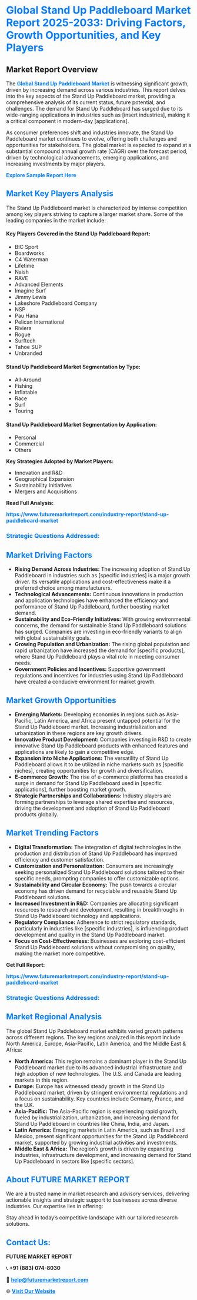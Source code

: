 <h1 style="color: #007BFF;">Global Stand Up Paddleboard Market Report 2025-2033: Driving Factors, Growth Opportunities, and Key Players</h1>

<section id="overview">
<h2>Market Report Overview</h2>
<p>The <a href="https://www.futuremarketreport.com/industry-report/stand-up-paddleboard-market" style="color: #007BFF; text-decoration: none;"><strong>Global Stand Up Paddleboard Market</strong></a> is witnessing significant growth, driven by increasing demand across various industries. This report delves into the key aspects of the Stand Up Paddleboard market, providing a comprehensive analysis of its current status, future potential, and challenges. The demand for Stand Up Paddleboard has surged due to its wide-ranging applications in industries such as [insert industries], making it a critical component in modern-day [applications].</p>
<p>As consumer preferences shift and industries innovate, the Stand Up Paddleboard market continues to evolve, offering both challenges and opportunities for stakeholders. The global market is expected to expand at a substantial compound annual growth rate (CAGR) over the forecast period, driven by technological advancements, emerging applications, and increasing investments by major players.</p>
</section>

<section id="overview">
<p><a href="https://www.futuremarketreport.com/request-sample/reportId=54875" style="color: #007BFF; text-decoration: none;"><strong>Explore Sample Report Here</strong></a></p>
</section>

<section id="key-players">
<h2 style="color: #007BFF;">Market Key Players Analysis</h2>
<p>The Stand Up Paddleboard market is characterized by intense competition among key players striving to capture a larger market share. Some of the leading companies in the market include:</p>
<h4>Key Players Covered in the Stand Up Paddleboard Report:</h4>
<ul><li>BIC Sport</li><li>Boardworks</li><li>C4 Waterman</li><li>Lifetime</li><li>Naish</li><li>RAVE</li><li>Advanced Elements</li><li>Imagine Surf</li><li>Jimmy Lewis</li><li>Lakeshore Paddleboard Company</li><li>NSP</li><li>Pau Hana</li><li>Pelican International</li><li>Riviera</li><li>Rogue</li><li>Surftech</li><li>Tahoe SUP</li><li>Unbranded</li></ul>
<h4>Stand Up Paddleboard Market Segmentation by Type:</h4>
<ul><li>All-Around</li><li>Fishing</li><li>Inflatable</li><li>Race</li><li>Surf</li><li>Touring</li></ul>

<h4>Stand Up Paddleboard Market Segmentation by Application:</h4>
<ul><li>Personal</li><li>Commercial</li><li>Others</li></ul>
<p><strong>Key Strategies Adopted by Market Players:</strong></p>
<ul>
<li>Innovation and R&D</li>
<li>Geographical Expansion</li>
<li>Sustainability Initiatives</li>
<li>Mergers and Acquisitions</li>
</ul>
</section>

<section>
<p><strong>Read Full Analysis: </strong></p><a href="https://www.futuremarketreport.com/industry-report/stand-up-paddleboard-market" style="color: #007BFF; text-decoration: none;"><strong>https://www.futuremarketreport.com/industry-report/stand-up-paddleboard-market</strong></a>
<h3 style="color: #007BFF;">Strategic Questions Addressed:</h3>
</section>

<section id="driving-factors">
<h2 style="color: #007BFF;">Market Driving Factors</h2>
<ul>
<li><strong>Rising Demand Across Industries:</strong> The increasing adoption of Stand Up Paddleboard in industries such as [specific industries] is a major growth driver. Its versatile applications and cost-effectiveness make it a preferred choice among manufacturers.</li>
<li><strong>Technological Advancements:</strong> Continuous innovations in production and application technologies have enhanced the efficiency and performance of Stand Up Paddleboard, further boosting market demand.</li>
<li><strong>Sustainability and Eco-Friendly Initiatives:</strong> With growing environmental concerns, the demand for sustainable Stand Up Paddleboard solutions has surged. Companies are investing in eco-friendly variants to align with global sustainability goals.</li>
<li><strong>Growing Population and Urbanization:</strong> The rising global population and rapid urbanization have increased the demand for [specific products], where Stand Up Paddleboard plays a vital role in meeting consumer needs.</li>
<li><strong>Government Policies and Incentives:</strong> Supportive government regulations and incentives for industries using Stand Up Paddleboard have created a conducive environment for market growth.</li>
</ul>
</section>

<section id="growth-opportunities">
<h2 style="color: #007BFF;">Market Growth Opportunities</h2>
<ul>
<li><strong>Emerging Markets:</strong> Developing economies in regions such as Asia-Pacific, Latin America, and Africa present untapped potential for the Stand Up Paddleboard market. Increasing industrialization and urbanization in these regions are key growth drivers.</li>
<li><strong>Innovative Product Development:</strong> Companies investing in R&D to create innovative Stand Up Paddleboard products with enhanced features and applications are likely to gain a competitive edge.</li>
<li><strong>Expansion into Niche Applications:</strong> The versatility of Stand Up Paddleboard allows it to be utilized in niche markets such as [specific niches], creating opportunities for growth and diversification.</li>
<li><strong>E-commerce Growth:</strong> The rise of e-commerce platforms has created a surge in demand for Stand Up Paddleboard used in [specific applications], further boosting market growth.</li>
<li><strong>Strategic Partnerships and Collaborations:</strong> Industry players are forming partnerships to leverage shared expertise and resources, driving the development and adoption of Stand Up Paddleboard products globally.</li>
</ul>
</section>

<section id="trending-factors">
<h2 style="color: #007BFF;">Market Trending Factors</h2>
<ul>
<li><strong>Digital Transformation:</strong> The integration of digital technologies in the production and distribution of Stand Up Paddleboard has improved efficiency and customer satisfaction.</li>
<li><strong>Customization and Personalization:</strong> Consumers are increasingly seeking personalized Stand Up Paddleboard solutions tailored to their specific needs, prompting companies to offer customizable options.</li>
<li><strong>Sustainability and Circular Economy:</strong> The push towards a circular economy has driven demand for recyclable and reusable Stand Up Paddleboard solutions.</li>
<li><strong>Increased Investment in R&D:</strong> Companies are allocating significant resources to research and development, resulting in breakthroughs in Stand Up Paddleboard technology and applications.</li>
<li><strong>Regulatory Compliance:</strong> Adherence to strict regulatory standards, particularly in industries like [specific industries], is influencing product development and quality in the Stand Up Paddleboard market.</li>
<li><strong>Focus on Cost-Effectiveness:</strong> Businesses are exploring cost-efficient Stand Up Paddleboard solutions without compromising on quality, making the market more competitive.</li>
</ul>
</section>

<section>
<p><strong>Get Full Report: </strong></p><a href="https://www.futuremarketreport.com/industry-report/stand-up-paddleboard-market" style="color: #007BFF; text-decoration: none;"><strong>https://www.futuremarketreport.com/industry-report/stand-up-paddleboard-market</strong></a>
<h3 style="color: #007BFF;">Strategic Questions Addressed:</h3>
</section>


<section id="regional-analysis">
<h2 style="color: #007BFF;">Market Regional Analysis</h2>
<p>The global Stand Up Paddleboard market exhibits varied growth patterns across different regions. The key regions analyzed in this report include North America, Europe, Asia-Pacific, Latin America, and the Middle East & Africa:</p>
<ul>
<li><strong>North America:</strong> This region remains a dominant player in the Stand Up Paddleboard market due to its advanced industrial infrastructure and high adoption of new technologies. The U.S. and Canada are leading markets in this region.</li>
<li><strong>Europe:</strong> Europe has witnessed steady growth in the Stand Up Paddleboard market, driven by stringent environmental regulations and a focus on sustainability. Key countries include Germany, France, and the U.K.</li>
<li><strong>Asia-Pacific:</strong> The Asia-Pacific region is experiencing rapid growth, fueled by industrialization, urbanization, and increasing demand for Stand Up Paddleboard in countries like China, India, and Japan.</li>
<li><strong>Latin America:</strong> Emerging markets in Latin America, such as Brazil and Mexico, present significant opportunities for the Stand Up Paddleboard market, supported by growing industrial activities and investments.</li>
<li><strong>Middle East & Africa:</strong> The region’s growth is driven by expanding industries, infrastructure development, and increasing demand for Stand Up Paddleboard in sectors like [specific sectors].</li>
</ul>
</section>

<footer>
<h2 style="color: #007BFF;">About FUTURE MARKET REPORT</h2>
<p>We are a trusted name in market research and advisory services, delivering actionable insights and strategic support to businesses across diverse industries. Our expertise lies in offering:</p>

<p>Stay ahead in today’s competitive landscape with our tailored research solutions.</p>

<h2 style="color: #007BFF;">Contact Us:</h2>
<p><strong>FUTURE MARKET REPORT</strong></p>
<p>📞 <strong>+91 (883) 074-8030</strong></p>
<p>📧 <strong><a href="mailto:help@futuremarketreport.com" style="color: #007BFF;">help@futuremarketreport.com</a></strong></p>
<p>🌐 <strong><a href="https://www.futuremarketreport.com/" style="color: #007BFF;">Visit Our Website</a></strong></p>
</footer>